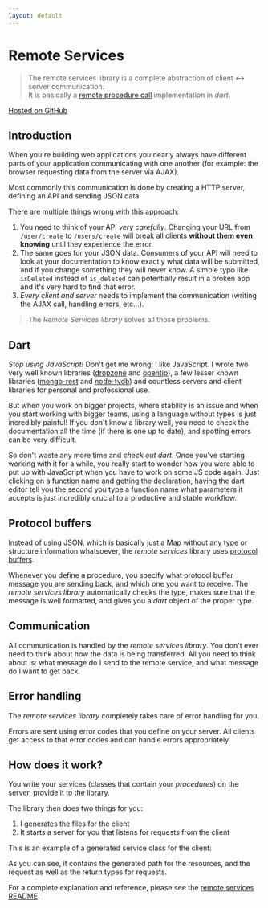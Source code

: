 ```yaml
---
layout: default
---
```


# Remote Services

> The remote services library is a complete abstraction of client ↔ server
> communication.  
> It is basically a
> [remote procedure call](http://en.wikipedia.org/wiki/Remote_procedure_call)
> implementation in *dart*.

[Hosted on GitHub](https://github.com/enyo/remote-services)

## Introduction

When you're building web applications you nearly always have different parts of
your application communicating with one another (for example: the browser
requesting data from the server via AJAX).

Most commonly this communication is done by creating a HTTP server, defining an
API and sending JSON data.

There are multiple things wrong with this approach:

1. You need to think of your API *very carefully*. Changing your URL from
    `/user/create` to `/users/create` will break all clients **without them even
    knowing** until they experience the error.
2. The same goes for your JSON data. Consumers of your API will need to look at
    your documentation to know exactly what data will be submitted, and if you
    change something they will never know. A simple typo like `isDeleted` instead
    of `is_deleted` can potentially result in a broken app and it's very hard to
    find that error.
3. *Every client and server* needs to implement the communication (writing the AJAX call,
    handling errors, etc...).

> The *Remote Services library* solves all those problems.


## Dart

*Stop using JavaScript!* Don't get me wrong: I like JavaScript. I wrote two very
well known libraries ([dropzone](http://www.dropzonejs.com/) and
[opentip](http://www.opentip.org/)), a few lesser known libraries
([mongo-rest](https://github.com/enyo/mongo-rest) and
[node-tvdb](https://github.com/enyo/node-tvdb)) and countless servers and client
libraries for personal and professional use.

But when you work on bigger projects, where stability is an issue and when you
start working with bigger teams, using a language without types is just
incredibly painful! If you don't know a library well, you need to check the
documentation all the time (if there is one up to date), and spotting errors can
be very difficult.

So don't waste any more time and *check out dart*. Once you've starting working
with it for a while, you really start to wonder how you were able to put up with
JavaScript when you have to work on some JS code again. Just clicking on a function
name and getting the declaration, having the dart editor tell you the second you
type a function name what parameters it accepts is just incredibly crucial to a
productive and stable workflow.

## Protocol buffers

Instead of using JSON, which is basically just a Map without any type or
structure information whatsoever, the *remote services* library uses
[protocol buffers](http://en.wikipedia.org/wiki/Protocol_Buffers).

Whenever you define a procedure, you specify what protocol buffer message you
are sending back, and which one you want to receive. The *remote services library*
automatically checks the type, makes sure that the message is well formatted, and
gives you a *dart* object of the proper type.

## Communication

All communication is handled by the *remote services library*. You don't ever
need to think about how the data is being transferred. All you need to think
about is: what message do I send to the remote service, and what message do I
want to get back.


## Error handling

The *remote services library* completely takes care of error handling for you.

Errors are sent using error codes that you define on your server. All clients
get access to that error codes and can handle errors appropriately.


## How does it work?

You write your services (classes that contain your *procedures*) on the server,
provide it to the library.

The library then does two things for you:

1. I generates the files for the client
2. It starts a server for you that listens for requests from the client

This is an example of a generated service class for the client:

<script src="https://gist.github.com/enyo/2a162ef9cf43ab042725.js"></script>

As you can see, it contains the generated path for the resources, and the request
as well as the return types for requests.

For a complete explanation and reference, please see the
[remote services README](https://github.com/enyo/remote-services/blob/master/README.md).

